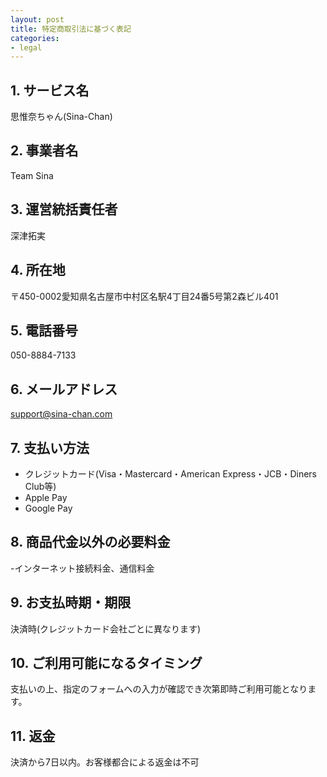```yaml
---
layout: post
title: 特定商取引法に基づく表記
categories:
- legal
---
```

## 1. サービス名
思惟奈ちゃん(Sina-Chan)
## 2. 事業者名
Team Sina
## 3. 運営統括責任者
深津拓実
## 4. 所在地
〒450-0002愛知県名古屋市中村区名駅4丁目24番5号第2森ビル401
## 5. 電話番号
050-8884-7133
## 6. メールアドレス
support@sina-chan.com
## 7. 支払い方法
- クレジットカード(Visa・Mastercard・American Express・JCB・Diners Club等)
- Apple Pay
- Google Pay
## 8. 商品代金以外の必要料金
-インターネット接続料金、通信料金
## 9. お支払時期・期限
決済時(クレジットカード会社ごとに異なります)
## 10. ご利用可能になるタイミング
支払いの上、指定のフォームへの入力が確認でき次第即時ご利用可能となります。
## 11. 返金
決済から7日以内。お客様都合による返金は不可

